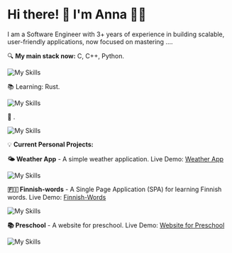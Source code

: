   
# Hi there! 👋 I'm Anna 👩‍💻

I am a Software Engineer with 3+ years of experience in building scalable, user-friendly applications, now focused on mastering ....

🔍 **My main stack now:** C, C++, Python.

![My Skills](https://skillicons.dev/icons?i=py,cpp,c,cmake,qt,git,github,gitlab)

📚 Learning: Rust.

![My Skills](https://skillicons.dev/icons?i=rust)

🌱 . 

![My Skills](https://skillicons.dev/icons?i=selenium,sqlite)

💡 **Current Personal Projects:**

**🌤️ Weather App** - A simple weather application.
Live Demo: [Weather App](https://chukhrova-weather.netlify.app)

![My Skills](https://skillicons.dev/icons?i=ts,react,redux,npm,figma)

**🇫🇮 Finnish-words** - A Single Page Application (SPA) for learning Finnish words.
Live Demo: [Finnish-Words](https://finnishlearn-f9b97.web.app)

![My Skills](https://skillicons.dev/icons?i=js,webpack,firebase)

**📚 Preschool** - A website for preschool.
Live Demo: [Website for Preschool](https://anna9991.github.io/Preschool/)

![My Skills](https://skillicons.dev/icons?i=html,css,js)
